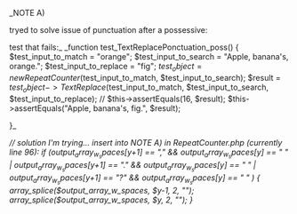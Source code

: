 
_NOTE A)

tryed to solve issue of punctuation after a possessive:

test that fails:_
_function test_TextReplacePonctuation_poss()
{
    $test_input_to_match = "orange";
    $test_input_to_search = "Apple, banana's, orange.";
    $test_input_to_replace = "fig";
    $test_object = new RepeatCounter($test_input_to_match, $test_input_to_search);
    $result = $test_object->TextReplace($test_input_to_match, $test_input_to_search, $test_input_to_replace);
    // $this->assertEquals(16, $result);
    $this->assertEquals("Apple, banana's, fig.", $result);

}_

_// solution I'm trying... insert into NOTE A) in RepeatCounter.php (currently line 96):_
_if ($output_array_w_spaces[$y+1] == "," && $output_array_w_spaces[$y] == " " |
        $output_array_w_spaces[$y+1] == "." && $output_array_w_spaces[$y] == " " |
        $output_array_w_spaces[$y+1] == "?" && $output_array_w_spaces[$y] == " "
        )
{
  array_splice($output_array_w_spaces, $y-1, 2, "");
  array_splice($output_array_w_spaces, $y, 2, "");
}_

